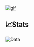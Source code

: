[![gif](gif2.gif)](https://github.com/Prince-GH/Prince-GH/blob/main/index.html)

## 📈Stats

![Data](https://github-readme-streak-stats.herokuapp.com/?user=prince-gh&theme=darkcontrast&hide_border=true)

